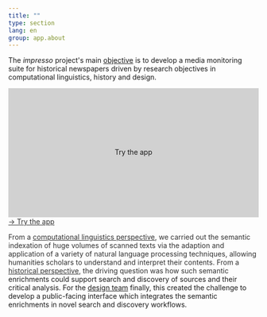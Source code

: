 ```yaml
---
title: ""
type: section
lang: en
group: app.about
---
```


The _impresso_ project's main [objective](https://impresso-project.ch/project/objectives/) is to develop a media monitoring suite for historical newspapers driven by research objectives in computational linguistics, history and design.

<!-- more -->

<div class="row">

  <div class="col-lg-8 mt-2">
    <a class="d-block image-link" href='/app/' target='_blank' title='Launch app in new tab'>
      <div style="position: relative; height:260px; width: 100%; background: #ccc url(/assets/images/application/impresso-app-interface.png) top left; background-size:cover">
        <div style="background:rgba(250,250,250,0.1); position:absolute; width:100%; height:100%; text-align:center; padding-top:120px;">
          <div href="/app/" target="_blank" class="px-4 py-3 d-inline app-button">
          Try the app
          </div>
        </div>
      </div>
      <div class="pt-2 mb-2">
        &rarr; Try the
        app</div>
    </a>
  </div>

  <div class="col-lg-12 mt-2">
    <p>From a <a href="https://impresso-project.ch/project/linguistics/">computational linguistics perspective</a>, we carried out the semantic indexation of huge volumes of scanned texts via the adaption and application of a variety of natural language processing techniques, allowing humanities scholars to understand and interpret their contents. From a <a href="https://impresso-project.ch/project/history/">historical perspective</a>, the driving question was how such semantic enrichments could support search and discovery of sources and their critical analysis. For the <a href="https://impresso-project.ch/project/design/">design team</a> finally, this created the challenge to develop a public-facing interface which integrates the semantic enrichments in novel search and discovery workflows.</p>
  </div>


</div>
